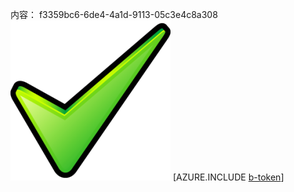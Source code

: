 内容： f3359bc6-6de4-4a1d-9113-05c3e4c8a308![图像](a5d53dbb-1f1f-4c8d-9e81-055559bdee64.png)
[AZURE.INCLUDE [b-token](5022bec1-ad20-4afd-a030-9eedac62032b.md)]

